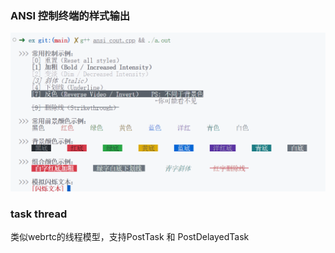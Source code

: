 ### ANSI 控制终端的样式输出

![image](./ansi_cout/ansi_cout.png)

### task thread

类似webrtc的线程模型，支持PostTask 和 PostDelayedTask
